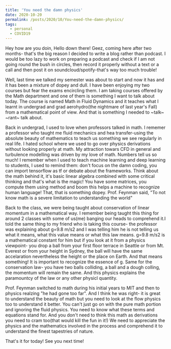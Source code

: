 ```yaml
---
title: 'You need the damn physics'
date: 2020-10-20
permalink: /posts/2020/10/You-need-the-damn-physics/
tags:
  - personal
  - COVID19
---
```


Hey how are you doin, Hello down there! Geez, coming here after two months- that's the big reason I decided to write a blog rather than podcast. I would be too lazy to work
on preparing a podcast and check if I am not going round the bush in circles, then record it properly without a text or a call and then post it on soundcloud/spotify-that's way too much trouble!

Well, last time we talked my semester was about to start and now it has and it has been a mixture of dopey and dull. I have been enjoying my two courses but fear the exams encircling them. I am taking courses offered by the Math department and one of them is something I want to talk about today. The course is named Math in Fluid Dynamics and it teaches what I learnt in undergrad and grad aerohydro(the nightmare of last year's Fall) from a mathematical point of view. And that is something I needed to ~talk~ ~rant~ talk about.

Back in undergrad, I used to love when professors talked in math. I rememer a professor who taught me fluid mechanics and hea transfer-using the absolute beauty of mathematics to teach us something we see regularly in real life. I hated school where we used to go over physics derivations without looking properly at math. My attraction towars CFD in general and turbulence modelling was driven by my love of math. Numbers tell us so much! I remember when I used to teach machine learning and deep learning to students, I used to remind them: don't focus on the damn coding, you can import tensorflow as tf or debate about the frameworks. Think about the math behind it, it's basic linear algebra combined with some critical thinking and that's what is the magic! You have some matrices, you compute them using  method and boom this helps a machine to recognize human language! That, that is something dopey. Prof. Feynman said, "To not know math is a severe limitation to understanding the world"

Back to the class, we were being taught about conservation of linear momentum in a mathematical way. I remember being taught this thing for around 2 classes with some of us(me) banging our heads to comprehend it.I told the same thing to my friend who is taking this course- the professor was explaining about g=9.8 m/s2 and I was telling him he is not telling us what it means, what this value means or what this law means. g=9.8 m/s2 is a mathematical constant for him but if you look at it from a physics viewpoint- you drop a ball from your first floor terrace in Seattle or from Mt. Everest or from your height in Sydney, the ball will have the same accelaration nevertheless the height or the place on Earth. And that means something! It is important to recognize the essence of g. Same for the conservation law- you have two balls colliding, a ball and a dough colling, the momentum will remain the same. And this physics explains the paramountcy of the law or any other physicl quantity.

Prof. Feynman switched to math during his initial years to MIT and then to physics realzing "he had gone too far". And I think he was right- it is great to understand the beauty of math but you need to look at the flow physics too to understand it better. You can't just go on with the pure math portion and ignoring the fluid physics. You need to know what these terms and equations stand for. And you don't need to think this math as derivations you need to cram too(that would kill the fun in it!) We need to appreciate the physics and the mathematics involved in the process and comprehend it to understand the finest tapestries of nature.

That's it for today! See you next time!
